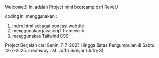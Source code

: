 Welcome.!!
Ini adalah Project mini bootcamp dari RevoU

coding ini menggunakan :
1. index.html sebagai pondasi website
2. menggunakan javascript framework
3. menggunakan Tailwind CSS

Project Berjalan dari Senin, 7-7-2025 Hingga Batas Pengumpulan di Sabtu 12-7-2025.
createdby : M. Juffri Siregar (Jufry S)